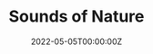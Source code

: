 ---
title: "Sounds of Nature"  # Add a page title.
summary: "Monitoring Biodiversity through Soundscapes"  # Add a page description.
date: "2022-05-05T00:00:00Z"  # Add today's date.
type: "widget_page"  # Page type is a Widget Page
banner:
  image: "sounds_header.png"
---